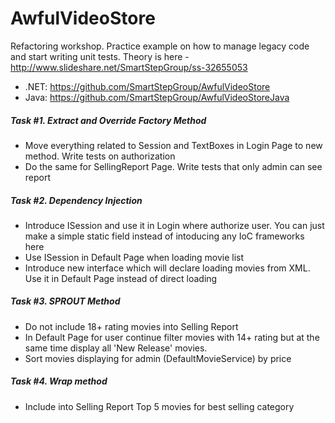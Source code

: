 AwfulVideoStore
===============

Refactoring workshop. Practice example on how to manage legacy code and start writing unit tests. Theory is here - http://www.slideshare.net/SmartStepGroup/ss-32655053

 - .NET: https://github.com/SmartStepGroup/AwfulVideoStore
 - Java: https://github.com/SmartStepGroup/AwfulVideoStoreJava


##### Task #1. Extract and Override Factory Method
 - Move everything related to Session and TextBoxes in Login Page to new method. Write tests on authorization
 - Do the same for SellingReport Page. Write tests that only admin can see report

##### Task #2. Dependency Injection
 - Introduce ISession and use it in Login where authorize user. You can just make a simple static field instead of intoducing any IoC frameworks here
 - Use ISession in Default Page when loading movie list
 - Introduce new interface which will declare loading movies from XML. Use it in Default Page instead of direct loading

##### Task #3. SPROUT Method
 - Do not include 18+ rating movies into Selling Report
 - In Default Page for user continue filter movies with 14+ rating but at the same time display all 'New Release' movies. 
 - Sort movies displaying for admin (DefaultMovieService) by price
 

##### Task #4. Wrap method
 - Include into Selling Report Top 5 movies for best selling category
